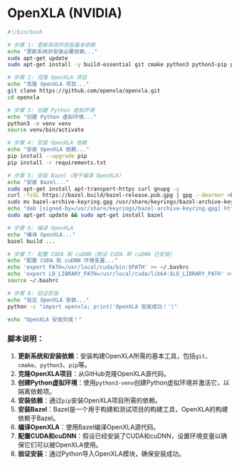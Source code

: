 # OpenXLA (NVIDIA)

```bash
#!/bin/bash

# 步骤 1: 更新系统并安装基本依赖
echo "更新系统并安装必要依赖..."
sudo apt-get update
sudo apt-get install -y build-essential git cmake python3 python3-pip python3-venv

# 步骤 2: 克隆 OpenXLA 项目
echo "克隆 OpenXLA 项目..."
git clone https://github.com/openxla/openxla.git
cd openxla

# 步骤 3: 创建 Python 虚拟环境
echo "创建 Python 虚拟环境..."
python3 -m venv venv
source venv/bin/activate

# 步骤 4: 安装 OpenXLA 依赖
echo "安装 OpenXLA 依赖..."
pip install --upgrade pip
pip install -r requirements.txt

# 步骤 5: 安装 Bazel（用于编译 OpenXLA）
echo "安装 Bazel..."
sudo apt-get install apt-transport-https curl gnupg -y
curl -fsSL https://bazel.build/bazel-release.pub.gpg | gpg --dearmor >bazel-archive-keyring.gpg
sudo mv bazel-archive-keyring.gpg /usr/share/keyrings/bazel-archive-keyring.gpg
echo "deb [signed-by=/usr/share/keyrings/bazel-archive-keyring.gpg] https://storage.googleapis.com/bazel-apt stable jdk1.8" | sudo tee /etc/apt/sources.list.d/bazel.list
sudo apt-get update && sudo apt-get install bazel

# 步骤 6: 编译 OpenXLA
echo "编译 OpenXLA..."
bazel build ...

# 步骤 7: 配置 CUDA 和 cuDNN（假设 CUDA 和 cuDNN 已安装）
echo "配置 CUDA 和 cuDNN 环境变量..."
echo 'export PATH=/usr/local/cuda/bin:$PATH' >> ~/.bashrc
echo 'export LD_LIBRARY_PATH=/usr/local/cuda/lib64:$LD_LIBRARY_PATH' >> ~/.bashrc
source ~/.bashrc

# 步骤 8: 验证安装
echo "验证 OpenXLA 安装..."
python -c "import openxla; print('OpenXLA 安装成功！')"

echo "OpenXLA 安装完成！"
```

### 脚本说明：
1. **更新系统和安装依赖**：安装构建OpenXLA所需的基本工具，包括`git`、`cmake`、`python3`、`pip`等。
2. **克隆OpenXLA项目**：从GitHub克隆OpenXLA源代码。
3. **创建Python虚拟环境**：使用`python3-venv`创建Python虚拟环境并激活它，以隔离依赖项。
4. **安装依赖**：通过`pip`安装OpenXLA项目所需的依赖。
5. **安装Bazel**：Bazel是一个用于构建和测试项目的构建工具，OpenXLA的构建依赖于Bazel。
6. **编译OpenXLA**：使用Bazel编译OpenXLA源代码。
7. **配置CUDA和cuDNN**：假设已经安装了CUDA和cuDNN，设置环境变量以确保它们可以被OpenXLA使用。
8. **验证安装**：通过Python导入OpenXLA模块，确保安装成功。
